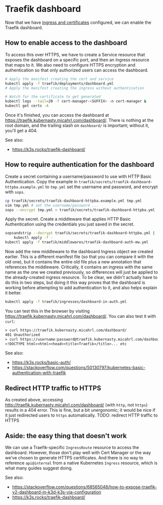 # Traefik dashboard

Now that we have [ingress and certificates](ingress-and-certificates.md) configured,
we can enable the Traefik dashboard.

## How to enable access to the dashboard

To access this over HTTPS, we have to create a Service resource that exposes the dashboard on a specific port,
and then an Ingress resource that maps to it.
We also need to configure HTTPS encryption and authentication so that only authorized users can access the dashboard.

```sh
# Apply the manifest creating the cert and service
kubectl apply -f traefik/deployments/dashboard.yml
# Apply the manifest creating the ingress without authentication

# Watch for the certificate to get generated
kubectl logs --tail=20 -f cert-manager-<SUFFIX> -n cert-manager &
kubectl get certs -A
```

Once it's finished, you can access the dashboard at <https://traefik.kubernasty.micahrl.com/dashboard/>.
There is nothing at the root domain, and the trailing slash on `dashboard/` is important;
without it, you'll get a 404.

See also:

* <https://k3s.rocks/traefik-dashboard/>

## How to require authentication for the dashboard

Create a secret containing a username/password to use with HTTP Basic Authentication.
Copy the example in `traefik/secrets/traefik-dashboard-httpba.example.yml` to `tmp.yml`
set the username and password, and encrypt with `sops`.

```sh
cp traefik/secrets/traefik-dashboard-httpba.example.yml tmp.yml
vim tmp.yml # set the username/password ...
sops --encrypt tmp.yml > traefik/secrets/traefik-dashboard-httpba.yml
```

Apply the secret.
Create a middleware that applies HTTP Basic Authentication using the credentials you just saved in the secret.

```sh
sopsandstrip --decrypt traefik/secrets/traefik-dashboard-httpba.yml |
    kubectl apply -f -
kubectl apply -f traefik/middlewares/traefik-dashboard-auth-mw.yml
```

Now add the new middleware to the dashboard Ingress object we created earlier.
This is a different manifest file (so that you can compare it with the old one),
but it contains the entire old file plus a new annotation that references the middleware.
Critically, it contains an ingress with the same name as the one we created previously,
so differences will just be applied to the already-created ingress resource.
To be clear, we didn't actually have to do this in two steps,
but doing it this way proves that the dashboard is working before attempting to add authentication to it,
and also helps explain it better.

```sh
kubectl apply -f traefik/ingresses/dashboard-in-auth.yml
```

You can test this in the browser by visiting <https://traefik.kubernasty.micahrl.com/dashboard/>.
You can also test it with `curl`:

```txt
> curl https://traefik.kubernasty.micahrl.com/dashboard/
401 Unauthorized
> curl https://username:password@traefik.kubernasty.micahrl.com/dashboard/
<!DOCTYPE html><html><head><title>Traefik</title>... etc
```

See also:

* <https://k3s.rocks/basic-auth/>
* <https://stackoverflow.com/questions/50130797/kubernetes-basic-authentication-with-traefik>

## Redirect HTTP traffic to HTTPS

As created above, accessing <http://traefik.kubernasty.micahrl.com/dashboard/> (with `http`, not `https`)
results in a 404 error.
This is fine, but a bit unergonomic;
it would be nice if it just redirected users to `https` automatically.
TODO: redirect HTTP traffic to HTTPS

## Aside: the easy thing that doesn't work

We can use a Traefik-specific `IngressRoute` resource to access the dashboard.
However, those don't play well with Cert Manager or the way we've chosen to generate HTTPS certificates.
And there is no way to reference `api@internal` from a native Kubernetes `Ingress` resource,
which is what many guides suggest doing.

See also:

* <https://stackoverflow.com/questions/68565048/how-to-expose-traefik-v2-dashboard-in-k3d-k3s-via-configuration>
* <https://k3s.rocks/traefik-dashboard/>
